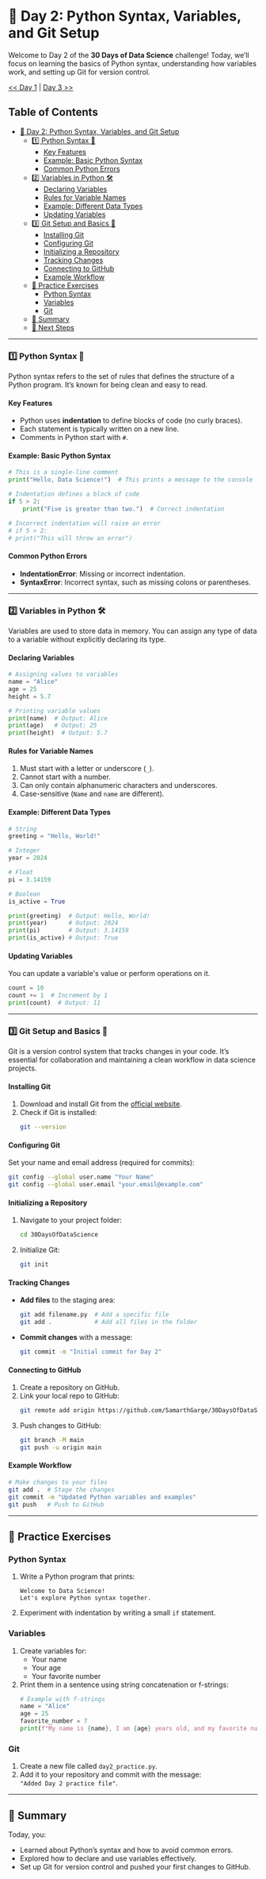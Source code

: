 # 📘 Day 2: Python Syntax, Variables, and Git Setup  

Welcome to Day 2 of the **30 Days of Data Science** challenge! Today, we’ll focus on learning the basics of Python syntax, understanding how variables work, and setting up Git for version control.


[<< Day 1](../README.md#-day-1) | [Day 3 >>](../03_Control%20Flow/03_Control%20Flow.md)


## Table of Contents  
- [📘 Day 2: Python Syntax, Variables, and Git Setup](#-day-2-python-syntax-variables-and-git-setup)
  - [1️⃣ Python Syntax 🐍](#1️⃣-python-syntax-)
    - [Key Features](#key-features)
    - [Example: Basic Python Syntax](#example-basic-python-syntax)
    - [Common Python Errors](#common-python-errors)
  - [2️⃣ Variables in Python 🛠](#2️⃣-variables-in-python-)
    - [Declaring Variables](#declaring-variables)
    - [Rules for Variable Names](#rules-for-variable-names)
    - [Example: Different Data Types](#example-different-data-types)
    - [Updating Variables](#updating-variables)
  - [3️⃣ Git Setup and Basics 🌟](#3️⃣-git-setup-and-basics-)
    - [Installing Git](#installing-git)
    - [Configuring Git](#configuring-git)
    - [Initializing a Repository](#initializing-a-repository)
    - [Tracking Changes](#tracking-changes)
    - [Connecting to GitHub](#connecting-to-github)
    - [Example Workflow](#example-workflow)
  - [🧠 Practice Exercises](#-practice-exercises)
    - [Python Syntax](#python-syntax)
    - [Variables](#variables)
    - [Git](#git)
  - [🌟 Summary](#-summary)
  - [🚀 Next Steps](#-next-steps)
---

### 1️⃣ Python Syntax 🐍  

Python syntax refers to the set of rules that defines the structure of a Python program. It’s known for being clean and easy to read.  

#### Key Features  
- Python uses **indentation** to define blocks of code (no curly braces).  
- Each statement is typically written on a new line.  
- Comments in Python start with `#`.  

#### Example: Basic Python Syntax  
```python
# This is a single-line comment
print("Hello, Data Science!")  # This prints a message to the console

# Indentation defines a block of code
if 5 > 2:
    print("Five is greater than two.")  # Correct indentation

# Incorrect indentation will raise an error
# if 5 > 2:
# print("This will throw an error")
```

#### Common Python Errors  
- **IndentationError**: Missing or incorrect indentation.  
- **SyntaxError**: Incorrect syntax, such as missing colons or parentheses.  

---

### 2️⃣ Variables in Python 🛠  

Variables are used to store data in memory. You can assign any type of data to a variable without explicitly declaring its type.  

#### Declaring Variables  
```python
# Assigning values to variables
name = "Alice"
age = 25
height = 5.7

# Printing variable values
print(name)  # Output: Alice
print(age)   # Output: 25
print(height)  # Output: 5.7
```

#### Rules for Variable Names  
1. Must start with a letter or underscore (`_`).  
2. Cannot start with a number.  
3. Can only contain alphanumeric characters and underscores.  
4. Case-sensitive (`Name` and `name` are different).  

#### Example: Different Data Types  
```python
# String
greeting = "Hello, World!"

# Integer
year = 2024

# Float
pi = 3.14159

# Boolean
is_active = True

print(greeting)  # Output: Hello, World!
print(year)      # Output: 2024
print(pi)        # Output: 3.14159
print(is_active) # Output: True
```

#### Updating Variables  
You can update a variable's value or perform operations on it.  
```python
count = 10
count += 1  # Increment by 1
print(count)  # Output: 11
```

---

### 3️⃣ Git Setup and Basics 🌟  

Git is a version control system that tracks changes in your code. It’s essential for collaboration and maintaining a clean workflow in data science projects.

#### Installing Git  
1. Download and install Git from the [official website](https://git-scm.com/).  
2. Check if Git is installed:  
   ```bash
   git --version
   ```

#### Configuring Git  
Set your name and email address (required for commits):  
```bash
git config --global user.name "Your Name"
git config --global user.email "your.email@example.com"
```

#### Initializing a Repository  
1. Navigate to your project folder:  
   ```bash
   cd 30DaysOfDataScience
   ```
2. Initialize Git:  
   ```bash
   git init
   ```

#### Tracking Changes  
- **Add files** to the staging area:  
  ```bash
  git add filename.py  # Add a specific file
  git add .            # Add all files in the folder
  ```
- **Commit changes** with a message:  
  ```bash
  git commit -m "Initial commit for Day 2"
  ```

#### Connecting to GitHub  
1. Create a repository on GitHub.  
2. Link your local repo to GitHub:  
   ```bash
   git remote add origin https://github.com/SamarthGarge/30DaysOfDataScience.git
   ```
3. Push changes to GitHub:  
   ```bash
   git branch -M main
   git push -u origin main
   ```

#### Example Workflow  
```bash
# Make changes to your files
git add .  # Stage the changes
git commit -m "Updated Python variables and examples"
git push   # Push to GitHub
```

---

## 🧠 Practice Exercises  

### Python Syntax  
1. Write a Python program that prints:  
   ```
   Welcome to Data Science!
   Let's explore Python syntax together.
   ```  
2. Experiment with indentation by writing a small `if` statement.

### Variables  
1. Create variables for:  
   - Your name  
   - Your age  
   - Your favorite number  
2. Print them in a sentence using string concatenation or f-strings:  
   ```python
   # Example with f-strings
   name = "Alice"
   age = 25
   favorite_number = 7
   print(f"My name is {name}, I am {age} years old, and my favorite number is {favorite_number}.")
   ```

### Git  
1. Create a new file called `day2_practice.py`.  
2. Add it to your repository and commit with the message:  
   `"Added Day 2 practice file"`.

---

## 🌟 Summary  

Today, you:  
- Learned about Python’s syntax and how to avoid common errors.  
- Explored how to declare and use variables effectively.  
- Set up Git for version control and pushed your first changes to GitHub.  


